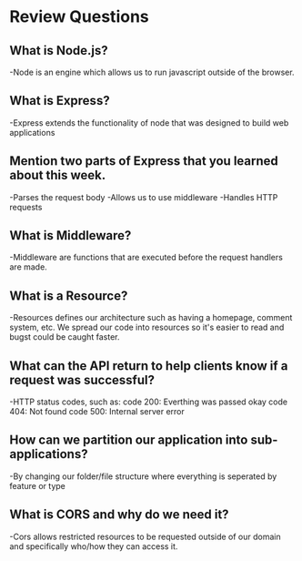 # Review Questions

## What is Node.js?
-Node is an engine which allows us to run javascript outside of the browser.

## What is Express?
-Express extends the functionality of node that was designed to build web applications

## Mention two parts of Express that you learned about this week.
-Parses the request body
-Allows us to use middleware
-Handles HTTP requests

## What is Middleware?
-Middleware are functions that are executed before the request handlers are made.

## What is a Resource?
-Resources defines our architecture such as having a homepage, comment system, etc. We spread our code into resources so it's easier to read and bugst could be caught faster.

## What can the API return to help clients know if a request was successful?
-HTTP status codes, such as:
code 200: Everthing was passed okay
code 404: Not found
code 500: Internal server error


## How can we partition our application into sub-applications?
-By changing our folder/file structure where everything is seperated by feature or type

## What is CORS and why do we need it?
-Cors allows restricted resources to be requested outside of our domain and specifically who/how they can access it.
